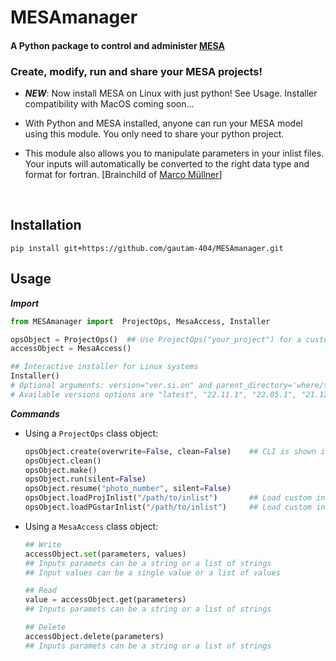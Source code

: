 # MESAmanager
#### A Python package to control and administer [MESA](https://github.com/MESAHub/mesa)


### Create, modify, run and share your MESA projects!  

* ***NEW***: Now install MESA on Linux with just python! See Usage. Installer compatibility with MacOS coming soon...

* With Python and MESA installed, anyone can run your MESA model using this module. You only need to share your python project.

* This module also allows you to manipulate parameters in your inlist files. Your inputs will automatically be converted to the right data type and format for fortran. [Brainchild of [Marco Müllner](https://github.com/MarcoMuellner/PyMesaHandler)]



<br>

## Installation
```
pip install git+https://github.com/gautam-404/MESAmanager.git
```

## Usage

***Import***
```python
from MESAmanager import  ProjectOps, MesaAccess, Installer

opsObject = ProjectOps()  ## Use ProjectOps("your_project") for a custom/pre-existing project name
accessObject = MesaAccess()

## Interactive installer for Linux systems
Installer()               
# Optional arguments: version="ver.si.on" and parent_directory='where/to/install'
# Available versions options are "latest", "22.11.1", "22.05.1", "21.12.1", "15140" and "12778"

```

***Commands***

* Using a `ProjectOps` class object:
  ```python
  opsObject.create(overwrite=False, clean=False)    ## CLI is shown if no arguments are passed
  opsObject.clean()
  opsObject.make()
  opsObject.run(silent=False)
  opsObject.resume("photo_number", silent=False)
  opsObject.loadProjInlist("/path/to/inlist")       ## Load custom inlist_project, reads absolute path
  opsObject.loadPGstarInlist("/path/to/inlist")     ## Load custom inlist_pgstar, reads absolute path
  ```

* Using a `MesaAccess` class object:
  ```python
  ## Write
  accessObject.set(parameters, values)              
  ## Inputs paramets can be a string or a list of strings
  ## Input values can be a single value or a list of values
  
  ## Read
  value = accessObject.get(parameters)   
  ## Inputs paramets can be a string or a list of strings

  ## Delete
  accessObject.delete(parameters)
  ## Inputs paramets can be a string or a list of strings
  ```
